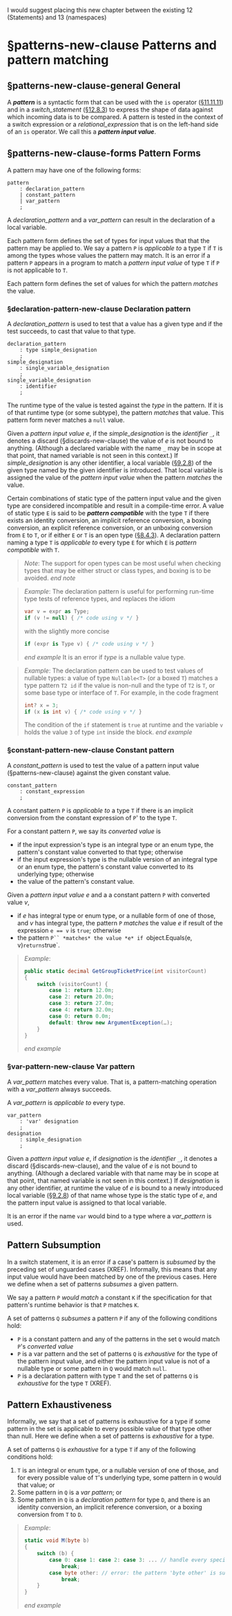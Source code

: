 I would suggest placing this new chapter between the existing 12 (Statements) and 13 (namespaces)

# §patterns-new-clause Patterns and pattern matching

## §patterns-new-clause-general General

A ***pattern*** is a syntactic form that can be used with the `is` operator ([§11.11.11](expressions.md#111111-the-is-operator)) and in a *switch_statement* ([§12.8.3](statements.md#1283-the-switch-statement)) to express the shape of data against which incoming data is to be compared. A pattern is tested in the context of a switch expression or a *relational_expression* that is on the left-hand side of an `is` operator. We call this a ***pattern input value***.

## §patterns-new-clause-forms Pattern Forms

A pattern may have one of the following forms:

```ANTLR
pattern
    : declaration_pattern
    | constant_pattern
    | var_pattern
    ;
```

A *declaration_pattern* and a *var_pattern* can result in the declaration of a local variable.

Each pattern form defines the set of types for input values that that the pattern may be applied to.  We say a pattern `P` is *applicable to* a type `T` if `T` is among the types whose values the pattern may match.  It is an error if a pattern `P` appears in a program to match a *pattern input value* of type `T` if `P` is not applicable to `T`.

Each pattern form defines the set of values for which the pattern *matches* the value.

### §declaration-pattern-new-clause Declaration pattern

A *declaration_pattern* is used to test that a value has a given type and if the test succeeds, to cast that value to that type.

```ANTLR
declaration_pattern
    : type simple_designation
    ;
simple_designation
    : single_variable_designation
    ;
single_variable_designation
    : identifier
    ;
```

The runtime type of the value is tested against the *type* in the pattern. If it is of that runtime type (or some subtype), the pattern *matches* that value. This pattern form never matches a `null` value.

Given a *pattern input value* *e*, if the *simple_designation* is the *identifier* `_`, it denotes a discard (§discards-new-clause) the value of *e* is not bound to anything. (Although a declared variable with the name `_` may be in scope at that point, that named variable is not seen in this context.) If *simple_designation* is any other identifier, a local variable ([§9.2.8](variables.md#928-local-variables)) of the given type named by the given identifier is introduced. That local variable is assigned the value of the *pattern input value* when the pattern *matches* the value.

Certain combinations of static type of the pattern input value and the given type are considered incompatible and result in a compile-time error. A value of static type `E` is said to be ***pattern compatible*** with the type `T` if there exists an identity conversion, an implicit reference conversion, a boxing conversion, an explicit reference conversion, or an unboxing conversion from `E` to `T`, or if either `E` or `T` is an open type ([§8.4.3](types.md#843-open-and-closed-types)).  A declaration pattern naming a type `T` is *applicable to* every type `E` for which `E` is *pattern compatible* with `T`.

> *Note*: The support for open types can be most useful when checking types that may be either struct or class types, and boxing is to be avoided. *end note*
<!-- markdownlint-disable MD028 -->
<!-- markdownlint-enable MD028 -->
> *Example*: The declaration pattern is useful for performing run-time type tests of reference types, and replaces the idiom
>
> ```csharp
> var v = expr as Type;
> if (v != null) { /* code using v */ }
> ```
>
> with the slightly more concise
>
> ```csharp
> if (expr is Type v) { /* code using v */ }
> ```
>
> *end example*
It is an error if *type* is a nullable value type.

> *Example*: The declaration pattern can be used to test values of nullable types: a value of type `Nullable<T>` (or a boxed `T`) matches a type pattern `T2 id` if the value is non-null and the type of `T2` is `T`, or some base type or interface of `T`. For example, in the code fragment
>
> ```csharp
> int? x = 3;
> if (x is int v) { /* code using v */ }
> ```
>
> The condition of the `if` statement is `true` at runtime and the variable `v` holds the value `3` of type `int` inside the block. *end example*

### §constant-pattern-new-clause Constant pattern

A *constant_pattern* is used to test the value of a pattern input value (§patterns-new-clause) against the given constant value.

```ANTLR
constant_pattern
    : constant_expression
    ;
```

A constant pattern `P` is *applicable to* a type `T` if there is an implicit conversion from the constant expression of `P`' to the type `T`.

For a constant pattern `P`, we say its *converted value* is
- if the input expression's type is an integral type or an enum type, the pattern's constant value converted to that type; otherwise
- if the input expression's type is the nullable version of an integral type or an enum type, the pattern's constant value converted to its underlying type; otherwise
- the value of the pattern's constant value.

Given a *pattern input value* *e* and a a constant pattern `P` with converted value *v*,
- if *e* has integral type or enum type, or a nullable form of one of those, and *v* has integral type, the pattern `P` *matches* the value *e* if result of the expression `e == v` is `true`; otherwise
- the pattern `P`` *matches* the value *e* if `object.Equals(e, v)` returns `true`.

> *Example*:
>
> ```csharp
> public static decimal GetGroupTicketPrice(int visitorCount)
> {
>     switch (visitorCount) {
>         case 1: return 12.0m;
>         case 2: return 20.0m;
>         case 3: return 27.0m;
>         case 4: return 32.0m;
>         case 0: return 0.0m;
>         default: throw new ArgumentException(…);
>     }
> }
> ```
>
> *end example*

### §var-pattern-new-clause Var pattern

A *var_pattern* matches every value.  That is, a pattern-matching operation with a *var_pattern* always succeeds.

A *var_pattern* is *applicable to* every type.

```ANTLR
var_pattern
    : 'var' designation
    ;
designation
    : simple_designation
    ;
```

Given a *pattern input value* *e*, if *designation* is the *identifier* `_`, it denotes a discard (§discards-new-clause), and the value of *e* is not bound to anything. (Although a declared variable with that name may be in scope at that point, that named variable is not seen in this context.) If *designation* is any other identifier, at runtime the value of *e* is bound to a newly introduced local variable ([§9.2.8](variables.md#928-local-variables)) of that name whose type is the static type of *e*, and the pattern input value is assigned to that local variable.

It is an error if the name `var` would bind to a type where a *var_pattern* is used.

## Pattern Subsumption

In a switch statement, it is an error if a case's pattern is *subsumed* by the preceding set of unguarded cases (XREF).
Informally, this means that any input value would have been matched by one of the previous cases.
Here we define when a set of patterns *subsumes* a given pattern.

We say a pattern `P` *would match* a constant `K` if the specification for that pattern's runtime behavior is that `P` matches `K`.

A set of patterns `Q` *subsumes* a pattern `P` if any of the following conditions hold:
- `P` is a constant pattern and any of the patterns in the set `Q` would match `P`'s *converted value*
- `P` is a var pattern and the set of patterns `Q` is *exhaustive* for the type of the pattern input value, and either the pattern input value is not of a nullable type or some pattern in `Q` would match `null`.
- `P` is a declaration pattern with type `T` and the set of patterns `Q` is *exhaustive* for the type `T` (XREF).

## Pattern Exhaustiveness

Informally, we say that a set of patterns is exhaustive for a type if some pattern in the set is applicable to every possible value of that type other than null.
Here we define when a set of patterns is *exhaustive* for a type.

A set of patterns `Q` is *exhaustive* for a type `T` if any of the following conditions hold:
1. `T` is an integral or enum type, or a nullable version of one of those, and for every possible value of `T`'s underlying type, some pattern in `Q` would that value; or
2. Some pattern in `Q` is a *var pattern*; or
3. Some pattern in `Q` is a *declaration pattern* for type `D`, and there is an identity conversion, an implicit reference conversion, or a boxing conversion from `T` to `D`.

> *Example*:
>
> ```csharp
> static void M(byte b)
> {
>     switch (b) {
>         case 0: case 1: case 2: case 3: ... // handle every specific value of byte
>             break;
>         case byte other: // error: the pattern 'byte other' is subsumed by previous cases because the previous cases are exhaustive for byte
>             break;
>     }
> }
> ```
>
> *end example*
